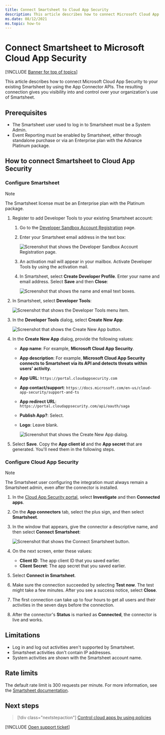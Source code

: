 ```yaml
---
title: Connect Smartsheet to Cloud App Security
description: This article describes how to connect Microsoft Cloud App Security to your existing Smartsheet by using the App Connector APIs. 
ms.date: 08/12/2021
ms.topic: how-to
---
```

# Connect Smartsheet to Microsoft Cloud App Security

[!INCLUDE [Banner for top of topics](includes/banner.md)]

This article describes how to connect Microsoft Cloud App Security to your existing Smartsheet by using the App Connector APIs. The resulting connection gives you visibility into and control over your organization's use of Smartsheet.

## Prerequisites

- The Smartsheet user used to log in to Smartsheet must be a System Admin.
- Event Reporting must be enabled by Smartsheet, either through standalone purchase or via an Enterprise plan with the Advance Platinum package.


## How to connect Smartsheet to Cloud App Security

### Configure Smartsheet
>[!NOTE]
>The Smartsheet license must be an Enterprise plan with the Platinum package.

1. Register to add Developer Tools to your existing Smartsheet account:
    1.  Go to the [Developer Sandbox Account Registration](https://developers.smartsheet.com/register/) page.
    1. Enter your Smartsheet email address in the text box:

        ![Screenshot that shows the Developer Sandbox Account Registration page.](media/smartsheet-register-to-developer-tools.png)
    1. An activation mail will appear in your mailbox. Activate Developer Tools by using the activation mail.
    1. In Smartsheet, select **Create Developer Profile**. Enter your name and email address. Select **Save** and then **Close**:
    
       ![Screenshot that shows the name and email text boxes.](media/smartsheet-create-developer-tools.png)

2. In Smartsheet, select **Developer Tools**:

   ![Screenshot that shows the Developer Tools menu item.](media/smartsheet-entering-developer-tools.png)

3. In the **Developer Tools** dialog, select **Create New App**:

   ![Screenshot that shows the Create New App button.](media/smartsheet-developer-tools.png)

4. In the **Create New App** dialog, provide the following values:
    - **App name**: For example, **Microsoft Cloud App Security**. 
    - **App description**: For example, **Microsoft Cloud App Security connects to Smartsheet via its API and detects threats within users' activity.** 
    - **App URL**: `https://portal.cloudappsecurity.com`
    - **App contact/support**: `https://docs.microsoft.com/en-us/cloud-app-security/support-and-ts`
    - **App redirect URL**: `https://portal.cloudappsecurity.com/api/oauth/saga`
    - **Publish App?**: Select. 
    - **Logo**: Leave blank.
    
      ![Screenshot that shows the Create New App dialog.](media/smartsheet-oauth-app-creation.png)

5. Select **Save**. Copy the **App client id** and the **App secret** that are generated. You'll need them in the following steps.

### Configure Cloud App Security

>[!NOTE]
>The Smartsheet user configuring the integration must always remain a Smartsheet admin, even after the connector is installed.

1. In the [Cloud App Security portal](https://portal.cloudappsecurity.com/), select **Investigate** and then **Connected apps**.

2. On the **App connectors** tab, select the plus sign, and then select **Smartsheet**.

3. In the window that appears, give the connector a descriptive name, and then select **Connect Smartsheet**:

    ![Screenshot that shows the Connect Smartsheet button.](media/connect-smartsheet.png)

4. On the next screen, enter these values:

    - **Client ID**: The app client ID that you saved earlier.
    - **Client Secret**: The app secret that you saved earlier.

5. Select **Connect in Smartsheet**.
6. Make sure the connection succeeded by selecting **Test now**. The test might take a few minutes. After you see a success notice, select **Close**.
7. The first connection can take up to four hours to get all users and their activities in the seven days before the connection.
8. After the connector's **Status** is marked as **Connected**, the connector is live and works.

## Limitations

- Log in and log out activities aren't supported by Smartsheet.
- Smartsheet activities don't contain IP addresses.
- System activities are shown with the Smartsheet account name.

## Rate limits

The default rate limit is 300 requests per minute. For more information, see the [Smartsheet documentation](https://smartsheet.redoc.ly/#section/Work-at-Scale/Rate-Limiting).

## Next steps

> [!div class="nextstepaction"]
> [Control cloud apps by using policies](control-cloud-apps-with-policies.md)

[!INCLUDE [Open support ticket](includes/support.md)]
